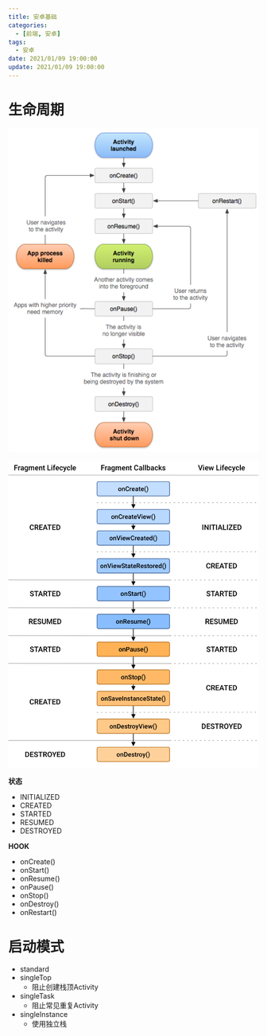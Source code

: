 ```yaml
---
title: 安卓基础
categories: 
  - [前端, 安卓]
tags:
  - 安卓
date: 2021/01/09 19:00:00
update: 2021/01/09 19:00:00
---
```


# 生命周期

![](basic/002.png)

![](basic/001.png)

**状态**

- INITIALIZED
- CREATED
- STARTED
- RESUMED
- DESTROYED

**HOOK**

- onCreate()
- onStart()
- onResume()
- onPause()
- onStop()
- onDestroy()
- onRestart()

# 启动模式

- standard
- singleTop
  - 阻止创建栈顶Activity
- singleTask
  - 阻止常见重复Activity
- singleInstance
  - 使用独立栈